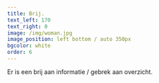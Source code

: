 ```yaml
---
title: Brij.
text_left: 170
text_right: 0
image: /img/woman.jpg
image_position: left bottom / auto 350px
bgcolor: white
order: 6
---
```


Er is een brij aan informatie / gebrek aan overzicht.